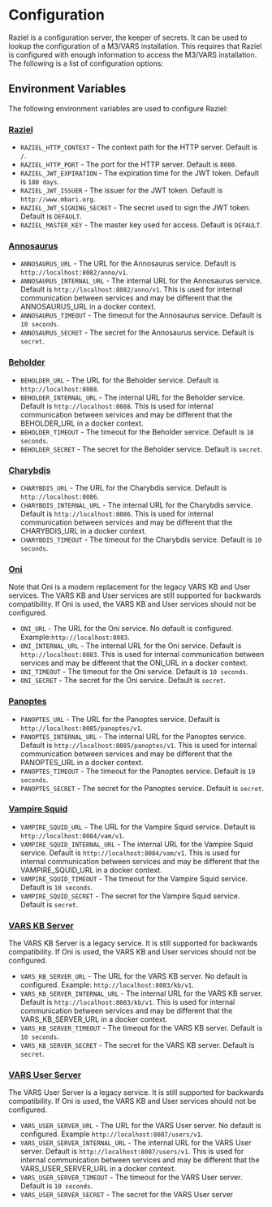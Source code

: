 # Configuration

Raziel is a configuration server, the keeper of secrets. It can be used to lookup the configuration of a M3/VARS installation. This requires that Raziel is configured with enough information to access the M3/VARS installation. The following is a list of configuration options:

## Environment Variables

The following environment variables are used to configure Raziel:

### [Raziel](https://github.com/mbari-org/raziel)

- `RAZIEL_HTTP_CONTEXT` - The context path for the HTTP server. Default is `/`.
- `RAZIEL_HTTP_PORT` - The port for the HTTP server. Default is `8080`.
- `RAZIEL_JWT_EXPIRATION` - The expiration time for the JWT token. Default is `180 days`.
- `RAZIEL_JWT_ISSUER` - The issuer for the JWT token. Default is `http://www.mbari.org`.
- `RAZIEL_JWT_SIGNING_SECRET` - The secret used to sign the JWT token. Default is `DEFAULT`.
- `RAZIEL_MASTER_KEY` - The master key used for access. Default is `DEFAULT`.


### [Annosaurus](https://github.com/mbari-org/annosaurus)

- `ANNOSAURUS_URL` - The URL for the Annosaurus service. Default is `http://localhost:8082/anno/v1`.
- `ANNOSAURUS_INTERNAL_URL` - The internal URL for the Annosaurus service. Default is `http://localhost:8082/anno/v1`. This is used for internal communication between services and may be different that the ANNOSAURUS_URL in a docker context.
- `ANNOSAURUS_TIMEOUT` - The timeout for the Annosaurus service. Default is `10 seconds`.
- `ANNOSAURUS_SECRET` - The secret for the Annosaurus service. Default is `secret`.

### [Beholder](https://github.com/mbari-org/beholder)

- `BEHOLDER_URL` - The URL for the Beholder service. Default is `http://localhost:8088`.
- `BEHOLDER_INTERNAL_URL` - The internal URL for the Beholder service. Default is `http://localhost:8088`. This is used for internal communication between services and may be different that the BEHOLDER_URL in a docker context.
- `BEHOLDER_TIMEOUT` - The timeout for the Beholder service. Default is `10 seconds`.
- `BEHOLDER_SECRET` - The secret for the Beholder service. Default is `secret`.

### [Charybdis](https://github.com/mbari-org/charybdis)

- `CHARYBDIS_URL` - The URL for the Charybdis service. Default is `http://localhost:8086`.
- `CHARYBDIS_INTERNAL_URL` - The internal URL for the Charybdis service. Default is `http://localhost:8086`. This is used for internal communication between services and may be different that the CHARYBDIS_URL in a docker context.
- `CHARYBDIS_TIMEOUT` - The timeout for the Charybdis service. Default is `10 seconds`.

### [Oni](https://github.com/mbari-org/oni)

Note that Oni is a modern replacement for the legacy VARS KB and User services.  The VARS KB and User services are still supported for backwards compatibility. If Oni is used, the VARS KB and User services should not be configured.

- `ONI_URL` - The URL for the Oni service. No default is configured. Example:`http://localhost:8083`.
- `ONI_INTERNAL_URL` - The internal URL for the Oni service. Default is `http://localhost:8083`. This is used for internal communication between services and may be different that the ONI_URL in a docker context.
- `ONI_TIMEOUT` - The timeout for the Oni service. Default is `10 seconds`.
- `ONI_SECRET` - The secret for the Oni service. Default is `secret`.

### [Panoptes](https://github.com/mbari-org/panoptes)

- `PANOPTES_URL` - The URL for the Panoptes service. Default is `http://localhost:8085/panoptes/v1`.
- `PANOPTES_INTERNAL_URL` - The internal URL for the Panoptes service. Default is `http://localhost:8085/panoptes/v1`. This is used for internal communication between services and may be different that the PANOPTES_URL in a docker context.
- `PANOPTES_TIMEOUT` - The timeout for the Panoptes service. Default is `10 seconds`.
- `PANOPTES_SECRET` - The secret for the Panoptes service. Default is `secret`.

### [Vampire Squid](https://github.com/mbari-org/vampire-squid)

- `VAMPIRE_SQUID_URL` - The URL for the Vampire Squid service. Default is `http://localhost:8084/vam/v1`.
- `VAMPIRE_SQUID_INTERNAL_URL` - The internal URL for the Vampire Squid service. Default is `http://localhost:8084/vam/v1`. This is used for internal communication between services and may be different that the VAMPIRE_SQUID_URL in a docker context.
- `VAMPIRE_SQUID_TIMEOUT` - The timeout for the Vampire Squid service. Default is `10 seconds`.
- `VAMPIRE_SQUID_SECRET` - The secret for the Vampire Squid service. Default is `secret`.

### [VARS KB Server](https://github.com/mbari-org/vars-kb-server)

The VARS KB Server is a legacy service. It is still supported for backwards compatibility. If Oni is used, the VARS KB and User services should not be configured.

- `VARS_KB_SERVER_URL` - The URL for the VARS KB server. No default is configured. Example: `http://localhost:8083/kb/v1`.
- `VARS_KB_SERVER_INTERNAL_URL` - The internal URL for the VARS KB server. Default is `http://localhost:8083/kb/v1`. This is used for internal communication between services and may be different that the VARS_KB_SERVER_URL in a docker context.
- `VARS_KB_SERVER_TIMEOUT` - The timeout for the VARS KB server. Default is `10 seconds`.
- `VARS_KB_SERVER_SECRET` - The secret for the VARS KB server. Default is `secret`.

### [VARS User Server](https://github.com/mbari-org/vars-user-server)

The VARS User Server is a legacy service. It is still supported for backwards compatibility. If Oni is used, the VARS KB and User services should not be configured.

- `VARS_USER_SERVER_URL` - The URL for the VARS User server. No default is configured. Example `http://localhost:8087/users/v1`.
- `VARS_USER_SERVER_INTERNAL_URL` - The internal URL for the VARS User server. Default is `http://localhost:8087/users/v1`. This is used for internal communication between services and may be different that the VARS_USER_SERVER_URL in a docker context.
- `VARS_USER_SERVER_TIMEOUT` - The timeout for the VARS User server. Default is `10 seconds`.
- `VARS_USER_SERVER_SECRET` - The secret for the VARS User server